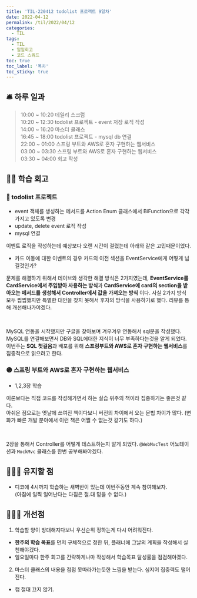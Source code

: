 ```yaml
---
title: 'TIL-220412 todolist 프로젝트 9일차'
date: 2022-04-12
permalink: /til/2022/04/12
categories:
  - TIL
tags:
  - TIL
  - 일일회고
  - 코드 스쿼드
toc: true
toc_label: '목차'
toc_sticky: true
---
```


<!--more-->


## 🛎 **하루 일과**

> 10:00 ~ 10:20 데일리 스크럼  
> 10:20 ~ 12:30 todolist 프로젝트 - event 저장 로직 작성  
> 14:00 ~ 16:20 마스터 클래스   
> 16:45 ~ 18:00 todolist 프로젝트 - mysql db 연결  
> 22:00 ~ 01:00 스프링 부트와 AWS로 혼자 구현하는 웹서비스  
> 03:00 ~ 03:30 스프링 부트와 AWS로 혼자 구현하는 웹서비스  
> 03:30 ~ 04:00 회고 작성

## 👨‍💻 **학습 회고**

### **🤝 todolist 프로젝트**

- event 객체를 생성하는 메서드를 Action Enum 클래스에서 BiFunction으로 각각 가지고 있도록 변경
- update, delete event 로직 작성
- mysql 연결

이벤트 로직을 작성하는데 예상보다 오랜 시간이 걸렸는데 아래와 같은 고민때문이었다.

- 카드 이동에 대한 이벤트의 경우 카드의 이전 섹션을 EventService에게 어떻게 넘길것인가?

문제를 해결하기 위해서 데이브와 생각한 해결 방식은 2가지였는데, **EventService를 CardService에서 주입받아 사용하는 방식**과  **CardService에 card의 section을 받아오는 메서드를 생성해서 Controller에서 값을 가져오는 방식** 이다.
사실 2가지 방식 모두 찝찝했지만 특별한 대안을 찾지 못해서 후자의 방식을 사용하기로 했다. 리뷰를 통해 개선해나가야겠다.

<br>

MySQL 연동을 시작했지만 구글을 찾아보며 겨우겨우 연동해서 sql문을 작성했다. MySQL를 연결해보면서 DB와 SQL에대한 지식이 너무 부족하다는것을 알게 되었다. 이번주는 **SQL 첫걸음**과 배포를 위해 **스프링부트와 AWS로 혼자 구현하는 웹서비스**를 집중적으로 읽으려고 한다.

### **🟣 스프링 부트와 AWS로 혼자 구현하는 웹서비스**

- 1,2,3장 학습

이론보다는 직접 코드를 작성해가면서 하는 실습 위주의 책이라 집중하기는 좋은것 같다.  
아쉬운 점으로는 옛날에 쓰여진 책이다보니 버전의 차이에서 오는 문법 차이가 많다. (변화가 빠른 개발 분야에서 이런 책은 어쩔 수 없는것 같기도 하다.)

<br>

2장을 통해서 Controller를 어떻게 테스트하는지 알게 되었다. `@WebMvcTest` 어노테이션과 `MockMvc` 클래스를 한번 공부해봐야겠다.


## 🚴🏻‍♂️ 유지할 점

- 디코에 4시까지 학습하는 새벽반이 있는데 이번주동안 계속 참여해보자.  
(아침에 일찍 일어난다는 다짐은 절.대 믿을 수 없다.)

## 💁🏻‍♂️ 개선점

1. 학습할 양이 방대해지다보니 우선순위 정하는게 다시 어려워진다. 
- **한주의 학습 목표**를 먼저 구체적으로 정한 뒤, 플래너에 그날의 계획을 작성해서 실천해야겠다.
- 일요일마다 한주 회고를 간략하게나마 작성해서 학습목표 달성률을 점검해야겠다.

2. 마스터 클래스의 내용을 점점 못따라가는듯한 느낌을 받는다. 심지어 집중력도 떨어진다.
- 캠 절대 끄지 않기.